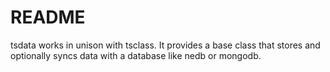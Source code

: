 # README
tsdata works in unison with tsclass.
It provides a base class that stores and optionally syncs data with a database like nedb or mongodb.